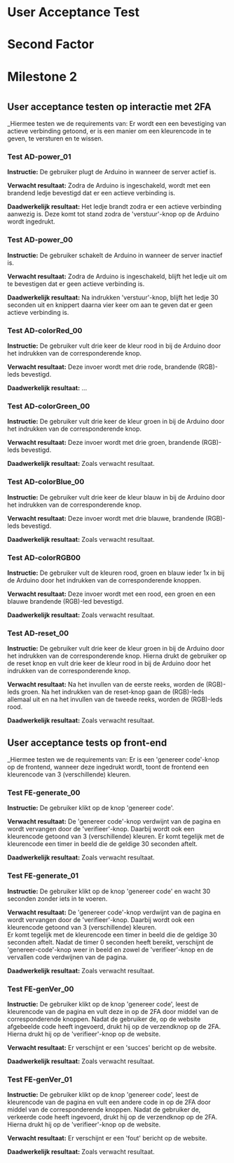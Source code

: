 # User Acceptance Test

# Second Factor

# Milestone 2

#

## User acceptance testen op interactie met 2FA
_Hiermee testen we de requirements van: Er wordt een een bevestiging van actieve verbinding getoond, er is een manier om een kleurencode in te geven, te versturen en te wissen.

### Test AD-power_01

**Instructie:**
De gebruiker plugt de Arduino in wanneer de server actief is. 

**Verwacht resultaat:**
Zodra de Arduino is ingeschakeld, wordt met een brandend ledje bevestigd dat er een actieve verbinding is. 

**Daadwerkelijk resultaat:**
Het ledje brandt zodra er een actieve verbinding aanwezig is. Deze komt tot stand zodra de 'verstuur'-knop op de Arduino wordt ingedrukt.


### Test AD-power_00

**Instructie:**
De gebruiker schakelt de Arduino in wanneer de server inactief is.

**Verwacht resultaat:**
Zodra de Arduino is ingeschakeld, blijft het ledje uit om te bevestigen dat er geen actieve verbinding is. 

**Daadwerkelijk resultaat:**
Na indrukken 'verstuur'-knop, blijft het ledje 30 seconden uit en knippert daarna vier keer om aan te geven dat er geen actieve verbinding is.

### Test AD-colorRed_00

**Instructie:**
De gebruiker vult drie keer de kleur rood in bij de Arduino door het indrukken van de corresponderende knop. 

**Verwacht resultaat:**
Deze invoer wordt met drie rode, brandende (RGB)-leds bevestigd.

**Daadwerkelijk resultaat:**
...

### Test AD-colorGreen_00

**Instructie:**
De gebruiker vult drie keer de kleur groen in bij de Arduino door het indrukken van de corresponderende knop. 

**Verwacht resultaat:**
Deze invoer wordt met drie groen, brandende (RGB)-leds bevestigd.

**Daadwerkelijk resultaat:**
Zoals verwacht resultaat.

### Test AD-colorBlue_00

**Instructie:**
De gebruiker vult drie keer de kleur blauw in bij de Arduino door het indrukken van de corresponderende knop. 

**Verwacht resultaat:**
Deze invoer wordt met drie blauwe, brandende (RGB)-leds bevestigd.

**Daadwerkelijk resultaat:**
Zoals verwacht resultaat.

### Test AD-colorRGB00

**Instructie:**
De gebruiker vult de kleuren rood, groen en blauw ieder 1x in bij de Arduino door het indrukken van de corresponderende knoppen. 

**Verwacht resultaat:**
Deze invoer wordt met een rood, een groen en een blauwe brandende (RGB)-led bevestigd.

**Daadwerkelijk resultaat:**
Zoals verwacht resultaat.

### Test AD-reset_00

**Instructie:**
De gebruiker vult drie keer de kleur groen in bij de Arduino door het indrukken van de corresponderende knop. 
Hierna drukt de gebruiker op de reset knop en vult drie keer de kleur rood in bij de Arduino door het indrukken van de corresponderende knop. 

**Verwacht resultaat:**
Na het invullen van de eerste reeks, worden de (RGB)-leds groen. Na het indrukken van de reset-knop gaan de (RGB)-leds allemaal uit en na het invullen van de tweede reeks, worden de (RGB)-leds rood.

**Daadwerkelijk resultaat:**
Zoals verwacht resultaat.


## User acceptance tests op front-end
_Hiermee testen we de requirements van: Er is een 'genereer code'-knop op de frontend, wanneer deze ingedrukt wordt, toont de frontend een kleurencode van 3 (verschillende) kleuren.

### Test FE-generate_00

**Instructie:**
De gebruiker klikt op de knop 'genereer code'. 

**Verwacht resultaat:**
De 'genereer code'-knop verdwijnt van de pagina en wordt vervangen door de 'verifieer'-knop.
Daarbij wordt ook een kleurencode getoond van 3 (verschillende) kleuren. 
Er komt tegelijk met de kleurencode een timer in beeld die de geldige 30 seconden aftelt.


**Daadwerkelijk resultaat:**
Zoals verwacht resultaat.

### Test FE-generate_01

**Instructie:**
De gebruiker klikt op de knop 'genereer code' en wacht 30 seconden zonder iets in te voeren.

**Verwacht resultaat:**
De 'genereer code'-knop verdwijnt van de pagina en wordt vervangen door de 'verifieer'-knop.
Daarbij wordt ook een kleurencode getoond van 3 (verschillende) kleuren.  
Er komt tegelijk met de kleurencode een timer in beeld die de geldige 30 seconden aftelt.
Nadat de timer 0 seconden heeft bereikt, verschijnt de 'genereer-code'-knop weer in beeld en zowel de 'verifieer'-knop en de vervallen code verdwijnen van de pagina.

**Daadwerkelijk resultaat:**
Zoals verwacht resultaat.


### Test FE-genVer_00
**Instructie:**
De gebruiker klikt op de knop 'genereer code', leest de kleurencode van de pagina en vult deze in op de 2FA door middel van de corresponderende knoppen. 
Nadat de gebruiker de, op de website afgebeelde code heeft ingevoerd, drukt hij op de verzendknop op de 2FA.
Hierna drukt hij op de 'verifieer'-knop op de website. 

**Verwacht resultaat:**
Er verschijnt er een 'succes' bericht op de website.

**Daadwerkelijk resultaat:**
Zoals verwacht resultaat.

### Test FE-genVer_01
**Instructie:**
De gebruiker klikt op de knop 'genereer code', leest de kleurencode van de pagina en vult een andere code in op de 2FA door middel van de corresponderende knoppen. 
Nadat de gebruiker de, verkeerde code heeft ingevoerd, drukt hij op de verzendknop op de 2FA.
Hierna drukt hij op de 'verifieer'-knop op de website. 

**Verwacht resultaat:**
Er verschijnt er een 'fout' bericht op de website.

**Daadwerkelijk resultaat:**
Zoals verwacht resultaat.


